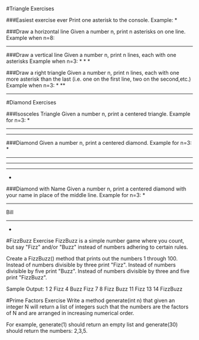 #Triangle Exercises

###Easiest exercise ever
Print one asterisk to the console.
Example:
*

###Draw a horizontal line
Given a number n, print n asterisks on one line.
Example when n=8:
********

###Draw a vertical line
Given a number n, print n lines, each with one asterisks
Example when n=3:
*
*
*

###Draw a right triangle
Given a number n, print n lines, each with one more asterisk than the last (i.e. one on the first line, two on the second,etc.)
Example when n=3:
*
**
***

#Diamond Exercises

###Isosceles Triangle
Given a number n, print a centered triangle. Example for n=3:
  *
 ***
*****

###Diamond
Given a number n, print a centered diamond. Example for n=3:
  *
 ***
*****
 ***
  *

###Diamond with Name
Given a number n, print a centered diamond with your name in place of the middle line. Example for n=3:
  *
 ***
Bill
 ***
  *

#FizzBuzz Exercise
FizzBuzz is a simple number game where you count, but say "Fizz" and/or "Buzz" instead of numbers adhering to certain rules.

Create a FizzBuzz() method that prints out the numbers 1 through 100.
Instead of numbers divisible by three print "Fizz".
Instead of numbers divisible by five print "Buzz".
Instead of numbers divisible by three and five print "FizzBuzz".

Sample Output:
1
2
Fizz
4
Buzz
Fizz
7
8
Fizz
Buzz
11
Fizz
13
14
FizzBuzz

#Prime Factors Exercise
Write a method generate(int n) that given an integer N will return a list of integers such that the numbers are the factors of N and are arranged in increasing numerical order.

For example, generate(1) should return an empty list and generate(30) should return the numbers: 2,3,5.
